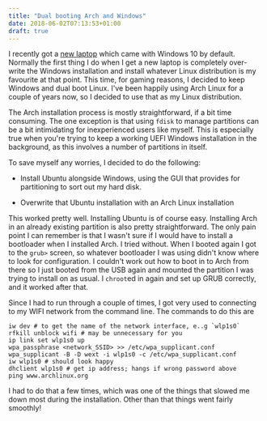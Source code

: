 ```yaml
---
title: "Dual booting Arch and Windows"
date: 2018-06-02T07:13:53+01:00
draft: true
---
```


I recently got a [new
laptop](https://www.amazon.co.uk/gp/product/B07CRJ9SHK/ref=oh_aui_detailpage_o03_s00?ie=UTF8&psc=1)
which came with Windows 10 by default. Normally the first thing I do
when I get a new laptop is completely over-write the Windows
installation and install whatever Linux distribution is my favourite at
that point. This time, for gaming reasons, I decided to keep Windows and
dual boot Linux. I've been happily using Arch Linux for a couple of
years now, so I decided to use that as my Linux distribution.

The Arch installation process is mostly straightforward, if a bit time
consuming. The one exception is that using `fdisk` to manage partitions
can be a bit intimidating for inexperienced users like myself. This is
especially true when you're trying to keep a working UEFI Windows
installation in the background, as this involves a number of partitions
in itself.

To save myself any worries, I decided to do the following:

-   Install Ubuntu alongside Windows, using the GUI that provides for
    partitioning to sort out my hard disk.

-   Overwrite that Ubuntu installation with an Arch Linux installation

This worked pretty well. Installing Ubuntu is of course easy. Installing
Arch in an already existing partition is also pretty straightforward.
The only pain point I can remember is that I wasn't sure if I would have
to install a bootloader when I installed Arch. I tried without. When I
booted again I got to the `grub>` screen, so whatever bootloader I was
using didn't know where to look for configuration. I couldn't work out
how to boot in to Arch from there so I just booted from the USB again
and mounted the partition I was trying to install on as usual. I
`chroot`ed in again and set up GRUB correctly, and it worked after that.

Since I had to run through a couple of times, I got very used to
connecting to my WIFI network from the command line. The commands to do
this are

```
iw dev # to get the name of the network interface, e..g `wlp1s0` 
rfkill unblock wifi # may be unnecessary for you
ip link set wlp1s0 up
wpa_passphrase <network_SSID> >> /etc/wpa_supplicant.conf
wpa_supplicant -B -D wext -i wlp1s0 -c /etc/wpa_supplicant.conf
iw wlp1s0 # should look happy
dhclient wlp1s0 # get ip address; hangs if wrong password above
ping www.archlinux.org
```   

I had to do that a few times, which was one of the things that slowed me
down most during the installation. Other than that things went fairly
smoothly!

